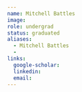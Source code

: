 ```yaml
---
name: Mitchell Battles
image: 
role: undergrad
status: graduated
aliases:
  - Mitchell Battles
  - 
links:
  google-scholar: 
  linkedin: 
  email: 
---
```





